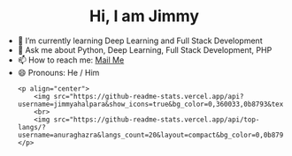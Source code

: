 <link rel="stylesheet" href="style.css">
<h1 align="center">
    Hi, I am Jimmy
</h1>
<ul>
    <li>🌱 I’m currently learning Deep Learning and Full Stack Development</li>
    <li>💬 Ask me about Python, Deep Learning, Full Stack Development, PHP</li>
    <li>📫 How to reach me:
        <a href="mailto:jimmyahalpara123@gmail.com">Mail Me</a>
    </li>
    <li>
        😄 Pronouns: He / Him
    </li>

    <p align="center">
        <img src="https://github-readme-stats.vercel.app/api?username=jimmyahalpara&show_icons=true&bg_color=0,360033,0b8793&text_color=ffffff&icon_color=ffff00&title_color=00cfff">
        <br>
        <img src="https://github-readme-stats.vercel.app/api/top-langs/?username=anuraghazra&langs_count=20&layout=compact&bg_color=0,0b8793,0b8793,0b8793,360033&text_color=ffffff&icon_color=ffff00&title_color=00bfff">
    </p>

</ul>